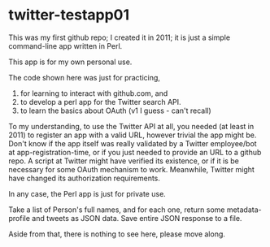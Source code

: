 twitter-testapp01
=========
This was my first github repo; I created it in 2011; it is just a simple command-line app written in Perl. 

This app is for my own personal use.

The code shown here was just for practicing, 
  1. for learning to interact with github.com, and 
  2. to develop a perl app for the Twitter search API.
  3. to learn the basics about OAuth (v1 I guess - can't recall)

To my understanding, to use the Twitter API at all, you needed (at least in 2011) to register an app with a valid URL, however trivial the app might be.
Don't know if the app itself was really validated by a Twitter employee/bot at app-registration-time, 
or if you just needed to provide an URL to a github repo. A script at Twitter might have verified its existence, 
or if it is be necessary for some OAuth mechanism  to work.
Meanwhile, Twitter might have changed its authorization requirements.

In any case, the Perl app is just for private use. 

Take a list of Person's full names, and for each one, return some metadata-profile  and tweets as JSON data. 
Save entire JSON response to a file.



Aside from that, there is nothing to see here, please move along.
